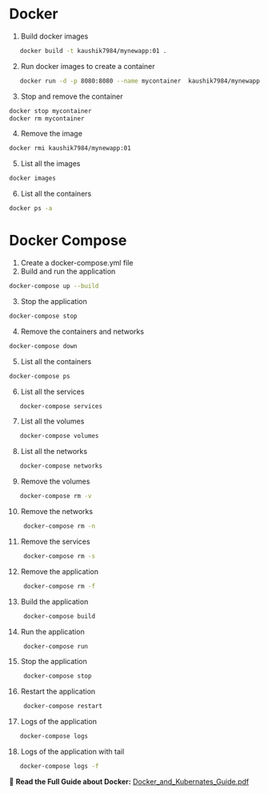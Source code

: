 # Docker

1. Build docker images

```sh
   docker build -t kaushik7984/mynewapp:01 .
```

2. Run docker images to create a container

```sh
   docker run -d -p 8080:8080 --name mycontainer  kaushik7984/mynewapp:01
```

3. Stop and remove the container

```sh
docker stop mycontainer
docker rm mycontainer
```

4. Remove the image

```sh
docker rmi kaushik7984/mynewapp:01
```

5. List all the images

```sh
docker images
```

6. List all the containers

```sh
docker ps -a
```

# Docker Compose

1. Create a docker-compose.yml file
2. Build and run the application

```sh
docker-compose up --build
```

3. Stop the application

```sh
docker-compose stop
```

4. Remove the containers and networks

```sh
docker-compose down
```

5. List all the containers

```sh
docker-compose ps
```

6. List all the services

```sh
   docker-compose services
```

7. List all the volumes

```sh
   docker-compose volumes
```

8. List all the networks

```sh
   docker-compose networks
```

9. Remove the volumes

```sh
   docker-compose rm -v
```

10. Remove the networks

```sh
    docker-compose rm -n
```

11. Remove the services

```sh
    docker-compose rm -s
```

12. Remove the application

```sh
    docker-compose rm -f
```

13. Build the application

```sh
    docker-compose build
```

14. Run the application

```sh
    docker-compose run
```

15. Stop the application

```sh
    docker-compose stop
```

16. Restart the application

```sh
    docker-compose restart
```

17. Logs of the application

```sh
   docker-compose logs
```

18. Logs of the application with tail

```sh
   docker-compose logs -f
```

📄 **Read the Full Guide about Docker:** [Docker_and_Kubernates_Guide.pdf](Docker_and_Kubernates_Guide.pdf)
